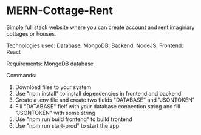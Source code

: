 ﻿# MERN-Cottage-Rent

 Simple full stack website where you can create account and rent imaginary cottages or houses.
 
 Technologies used: Database: MongoDB, Backend: NodeJS, Frontend: React

 Requirements: MongoDB database

Commands:

1. Download files to your system
2. Use "npm install" to install dependencies in frontend and backend
3. Create a .env file and create two fields "DATABASE" and "JSONTOKEN"
4. Fill "DATABASE" fielf with your database connection string and fill "JSONTOKEN" with some string
5. Use "npm run build frontend" to build frontend
6. Use "npm run start-prod" to start the app
